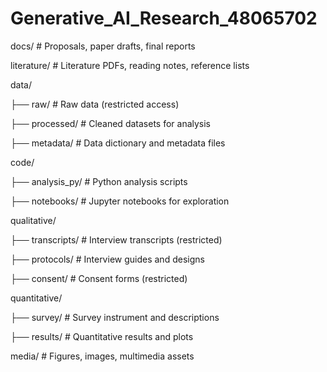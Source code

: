 # Generative\_AI\_Research\_48065702



docs/ # Proposals, paper drafts, final reports

literature/ # Literature PDFs, reading notes, reference lists

data/

├── raw/ # Raw data (restricted access)

├── processed/ # Cleaned datasets for analysis

├── metadata/ # Data dictionary and metadata files

code/

├── analysis\_py/ # Python analysis scripts

├── notebooks/ # Jupyter notebooks for exploration

qualitative/

├── transcripts/ # Interview transcripts (restricted)

├── protocols/ # Interview guides and designs

├── consent/ # Consent forms (restricted)

quantitative/

├── survey/ # Survey instrument and descriptions

├── results/ # Quantitative results and plots

media/ # Figures, images, multimedia assets

